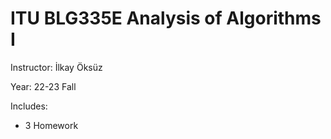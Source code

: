 # ITU BLG335E Analysis of Algorithms I
Instructor: İlkay Öksüz

Year: 22-23 Fall

Includes: 
* 3 Homework

